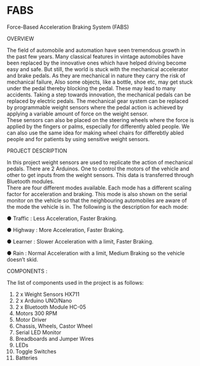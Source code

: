 # FABS

Force-Based Acceleration Braking System (FABS)  

OVERVIEW 

The field of automobile and automation have seen tremendous growth in the past few years. 
Many classical features in vintage automobiles have been replaced by the innovative ones which 
have helped driving become easy and safe. 
But still, the world is stuck with the mechanical accelerator and brake pedals. As they are 
mechanical in nature they carry the risk of mechanical failure, Also some objects, like a bottle, 
shoe etc, may get stuck under the pedal thereby blocking the pedal. These may lead to many 
accidents. 
Taking a step towards innovation, the mechanical pedals can be replaced by electric pedals. The 
mechanical gear system can be replaced by programmable weight sensors where the pedal 
action is achieved by applying a variable amount of force on the weight sensor.  
These sensors can also be placed on the steering wheels where the force is applied by the 
fingers or palms, especially for differently abled people. We can also use the same idea for making wheel chairs for differebtly abled people and for patients by using sensitive weight sensors.

PROJECT DESCRIPTION 

In this project weight sensors are used to replicate the action of mechanical pedals. There are 2 
Arduinos. One to control the motors of the vehicle and other to get inputs from the weight 
sensors. This data is transferred through Bluetooth modules.  
There are four different modes available. Each mode has a different scaling factor for 
acceleration and braking. This mode is also shown on the serial monitor on the vehicle so that 
the neighbouring automobiles are aware of the mode the vehicle is in. The following is the 
description for each mode: 
 
● Traffic : Less Acceleration, Faster Braking.

● Highway : More Acceleration, Faster Braking.

● Learner : Slower Acceleration with a limit, Faster Braking.

● Rain    : Normal Acceleration with a limit, Medium Braking so the vehicle doesn’t skid. 
 
COMPONENTS :

The list of components used in the project is as follows: 
1. 2 x Weight Sensors HX711 
2. 2 x Arduino UNO/Nano 
3. 2 x Bluetooth Module HC-05
4. Motors 300 RPM
5. Motor Driver
6. Chassis, Wheels, Castor Wheel 
7. Serial LED Monitor 
8. Breadboards and Jumper Wires 
9. LEDs 
10. Toggle Switches   
11. Batteries 

